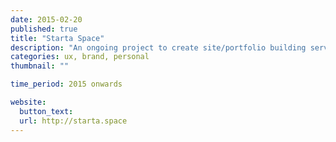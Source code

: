 ```yaml
---
date: 2015-02-20
published: true
title: "Starta Space"
description: "An ongoing project to create site/portfolio building service"
categories: ux, brand, personal
thumbnail: ""

time_period: 2015 onwards

website:
  button_text:
  url: http://starta.space
---
```


